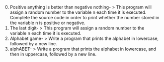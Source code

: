 0. Positive anything is better than negative nothing- > This program will assign a random number to the variable n each time it is executed. Complete the source code in order to print whether the number stored in the variable n is positive or negative.
1. The last digit- > This program will assign a random number to the variable n each time it is executed.
2. Alphabet game- > Write a program that prints the alphabet in lowercase, followed by a new line.
3. alphABET- >  Write a program that prints the alphabet in lowercase, and then in uppercase, followed by a new line.

